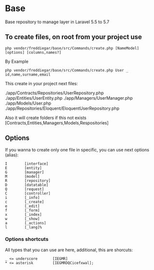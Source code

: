 # Base
Base repository to manage layer in Laravel 5.5 to 5.7

## To create files, on root from your project use

```
php vendor/freddiegar/base/src/Commands/create.php [NameModel] [options] [columns,names?]
```

By Example

```
php vendor/freddiegar/base/src/Commands/create.php User _ id,name,surname,email
```

This create in your project next files:

./app/Contracts/Repositories/UserRepository.php
./app/Entities/UserEntity.php
./app/Managers/UserManager.php
./app/Models/User.php
./app/Repositories/Eloquent/EloquentUserRepository.php

Also it will create folders if this not exists [Contracts,Entities,Managers,Models,Respositories]

## Options

If you wanna to create only one file in specific, you can use next options (alias):

```
I        [interface]
E        [entity]
G        [manager]
M        [model]
R        [repository]
D        [datatable]
Q        [request]
C        [controller]
i        [_info]
c        [_create]
e        [_edit]
f        [_form]
x        [_index]
w        [_show]
a        [_actions]
l        [_lang]%  
```

### Options shortcuts

All types that you can use are here, additional, this are shorcuts:

```
_ <= underscore       [IEGMR]
* <= asterisk         [IEGMRDQCicefxwal];
```

